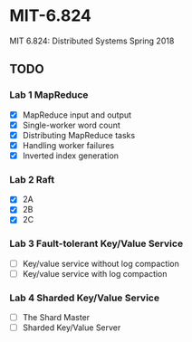 # MIT-6.824

MIT 6.824: Distributed Systems Spring 2018

## TODO

### Lab 1 MapReduce
- [X] MapReduce input and output
- [X] Single-worker word count
- [X] Distributing MapReduce tasks
- [X] Handling worker failures
- [X] Inverted index generation

### Lab 2 Raft
- [X] 2A
- [X] 2B
- [X] 2C

### Lab 3 Fault-tolerant Key/Value Service
- [ ] Key/value service without log compaction
- [ ] Key/value service with log compaction

### Lab 4 Sharded Key/Value Service
- [ ] The Shard Master
- [ ] Sharded Key/Value Server
